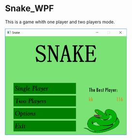 # Snake_WPF

<p>
 This is a game whith one player and two players mode. 
</p>
<p>
  <img src="./snake_img/1.png" width="80%"/>
  </p>
